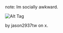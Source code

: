 note: Im socially awkward.

![Alt Tag](https://i.postimg.cc/jjPN0fwF/IMG-0866.jpg)
 
by jason2937tw on x.
